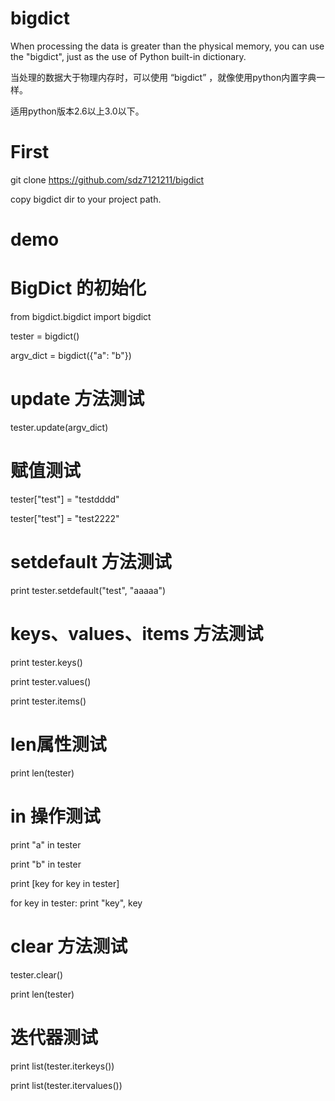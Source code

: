 # bigdict
When processing the data is greater than the physical memory, you can use the "bigdict", just as the use of Python built-in dictionary.

当处理的数据大于物理内存时，可以使用 “bigdict” ，就像使用python内置字典一样。 

适用python版本2.6以上3.0以下。


# First

git clone https://github.com/sdz7121211/bigdict

copy bigdict dir to your project path.

# demo

# BigDict 的初始化

from bigdict.bigdict import bigdict

tester = bigdict()

argv_dict = bigdict({"a": "b"})

# update 方法测试

tester.update(argv_dict)

# 赋值测试

tester["test"] = "testdddd"

tester["test"] = "test2222"

# setdefault 方法测试

print tester.setdefault("test", "aaaaa")

# keys、values、items 方法测试

print tester.keys()

print tester.values()

print tester.items()

# len属性测试

print len(tester)

# in 操作测试

print "a" in tester

print "b" in tester

print [key for key in tester]

for key in tester:
    print "key", key
    
# clear 方法测试

tester.clear()

print len(tester)

# 迭代器测试

print list(tester.iterkeys())

print list(tester.itervalues())



